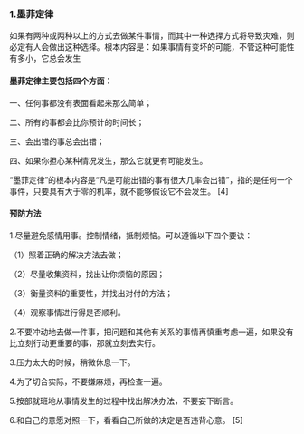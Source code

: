 ### 1.墨菲定律

如果有两种或两种以上的方式去做某件事情，而其中一种选择方式将导致灾难，则必定有人会做出这种选择。根本内容是：如果事情有变坏的可能，不管这种可能性有多小，它总会发生

#### 墨菲定律主要包括四个方面：

一、任何事都没有表面看起来那么简单；

二、所有的事都会比你预计的时间长；

三、会出错的事总会出错；

四、如果你担心某种情况发生，那么它就更有可能发生。

“墨菲定律”的根本内容是“凡是可能出错的事有很大几率会出错”，指的是任何一个事件，只要具有大于零的机率，就不能够假设它不会发生。 [4]

#### 预防方法

1.尽量避免感情用事。控制情绪，抵制烦恼。可以遵循以下四个要诀：

（1）照着正确的解决方法去做；

（2）尽量收集资料，找出让你烦恼的原因；

（3）衡量资料的重要性，并找出对付的方法；

（4）观察事情进行得是否顺利。

2.不要冲动地去做一件事，把问题和其他有关系的事情再慎重考虑一遍，如果没有比立刻行动更重要的事，那就立刻去实行。

3.压力太大的时候，稍微休息一下。

4.为了切合实际，不要嫌麻烦，再检查一遍。

5.按部就班地从事情发生的过程中找出解决办法，不要妄下断言。

6.和自己的意愿对照一下，看看自己所做的决定是否违背心意。 [5]